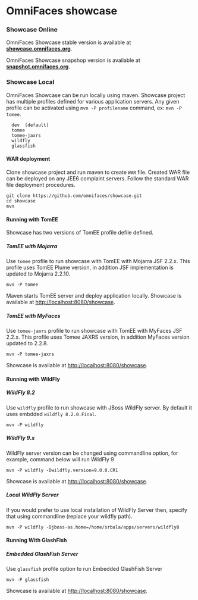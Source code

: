 # OmniFaces showcase

### Showcase Online
OmniFaces Showcase stable version is available at [**showcase.omnifaces.org**](http://showcase.omnifaces.org).

OmniFaces Showcase snapshop version is available at [**snapshot.omnifaces.org**](http://snapshot.omnifaces.org).

### Showcase Local
OmniFaces Showcase can be run locally using maven. Showcase project has multiple profiles defined for various application servers. Any given profile can be activated using `mvn -P profilename` command, ex: `mvn -P tomee`.

```
  dev  (default)
  tomee
  tomee-jaxrs
  wildfly
  glassfish
```
#### WAR deployment

Clone showcase project and run maven to create `WAR` file. Created WAR file can be deployed on any JEE6 complaint servers. Follow the standard WAR file deployment procedures.
```
git clone https://github.com/omnifaces/showcase.git
cd showcase
mvn
```

#### Running with TomEE

Showcase has two versions of TomEE profile defile defined.

##### TomEE with Mojarra

Use `tomee` profile to run showcase with TomEE with Mojarra JSF 2.2.x. This profile uses TomEE Plume version, in addition JSF implementation is updated to Mojarra 2.2.10.

```
mvn -P tomee
```
Maven starts TomEE server and deploy application locally. Showcase is available at [http://localhost:8080/showcase](http://localhost:8080/showcase).

##### TomEE with MyFaces

Use `tomee-jaxrs` profile to run showcase with TomEE with MyFaces JSF 2.2.x. This profile uses Tomee JAXRS version, in addition MyFaces version updated to 2.2.8.

```
mvn -P tomee-jaxrs
```
Showcase is available at [http://localhost:8080/showcase](http://localhost:8080/showcase).

#### Running with WildFly

##### WildFly 8.2

Use `wildfly` profile to run showcase with JBoss WildFly server. By default it uses embdded `wildfly 8.2.0.Final`. 

```
mvn -P wildfly
```

##### WildFly 9.x

WildFly server version can be changed using commandline option, for example, command below will run WildFly 9

```
mvn -P wildfly -Dwildfly.version=9.0.0.CR1
```
Showcase is available at [http://localhost:8080/showcase](http://localhost:8080/showcase).

##### Local WildFly Server

If you would prefer to use local installation of WildFly Server then, specify that using commandline (replace your wildfly path).

```
mvn -P wildfly -Djboss-as.home=/home/srbala/apps/servers/wildfly8
```

#### Running With GlashFish

##### Embedded GlashFish Server

Use `glassfish` profile option to run Embedded GlashFish Server

```
mvn -P glassfish
```
Showcase is available at [http://localhost:8080/showcase](http://localhost:8080/showcase).

